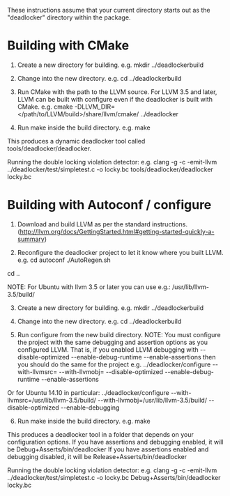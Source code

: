 
These instructions assume that your current directory starts out as the
"deadlocker" directory within the package.


Building with CMake
==============================================

1. Create a new directory for building.
  e.g. mkdir ../deadlockerbuild

2. Change into the new directory.
  e.g. cd ../deadlockerbuild

3. Run CMake with the path to the LLVM source. For LLVM 3.5
and later, LLVM can be built with configure even if the deadlocker is built
with CMake.
  e.g. cmake -DLLVM_DIR=</path/to/LLVM/build>/share/llvm/cmake/ ../deadlocker

4. Run make inside the build directory.
  e.g. make

This produces a dynamic deadlocker tool called
tools/deadlocker/deadlocker.

Running the double locking violation detector:
e.g.
clang -g -c -emit-llvm ../deadlocker/test/simpletest.c -o locky.bc
tools/deadlocker/deadlocker locky.bc


Building with Autoconf / configure
==============================================

1. Download and build LLVM as per the standard instructions.
  (http://llvm.org/docs/GettingStarted.html#getting-started-quickly-a-summary)
  
2. Reconfigure the deadlocker project to let it know where you built LLVM.
  e.g.
  cd autoconf
  ./AutoRegen.sh
  <Enter the paths to the LLVM source and build directories when asked>
  cd ..

  NOTE:
  For Ubuntu with llvm 3.5 or later you can use e.g.:
  /usr/lib/llvm-3.5/build/

3. Create a new directory for building.
  e.g. mkdir ../deadlockerbuild

4. Change into the new directory.
  e.g. cd ../deadlockerbuild

5. Run configure from the new build directory. NOTE: You must configure the
  project with the same debugging and assertion options as you configured LLVM.
  That is, if you enabled LLVM debugging with
  --disable-optimized --enable-debug-runtime --enable-assertions
  then you should do the same for the project
  e.g. ../deadlocker/configure --with-llvmsrc=<path to llvm src dir> --with-llvmobj=<path to llvm build dir> --disable-optimized --enable-debug-runtime --enable-assertions

  Or for Ubuntu 14.10 in particular:
  ../deadlocker/configure --with-llvmsrc=/usr/lib/llvm-3.5/build/ --with-llvmobj=/usr/lib/llvm-3.5/build/ --disable-optimized --enable-debugging

6. Run make inside the build directory.
  e.g. make

This produces a deadlocker tool in a folder that depends on your
configuration options. If you have assertions and debugging enabled, it will be
Debug+Asserts/bin/deadlocker
If you have assertions enabled and debugging disabled, it will be
Release+Asserts/bin/deadlocker

Running the double locking violation detector:
e.g.
clang -g -c -emit-llvm ../deadlocker/test/simpletest.c -o locky.bc
Debug+Asserts/bin/deadlocker locky.bc

